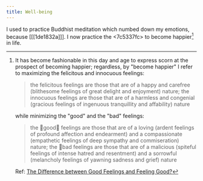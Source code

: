 ```yaml
---
title: Well-being
---
```


I used to practice Buddhist meditation which numbed down my emotions, because [[[1de1832a]]]. I now practice the <7c5337fc> to become happier[^happy] in life. 

[^happy]: 
    It has become fashionable in this day and age to express scorn at the prospect of becoming happier; regardless, by "become happier" I refer to maximizing the felicitous and innocuous feelings:  
    > the felicitous feelings are those that are of a happy and carefree (blithesome feelings of great delight and enjoyment) nature; the innocuous feelings are those that are of a harmless and congenial (gracious feelings of ingenuous tranquillity and affability) nature
    
    while minimizing the "good" and the "bad" feelings:
    > the good feelings are those that are of a loving (ardent feelings of profound affection and endearment) and a compassionate (empathetic feelings of deep sympathy and commiseration) nature; the bad feelings are those that are of a malicious (spiteful feelings of intense hatred and resentment) and a sorrowful (melancholy feelings of yawning sadness and grief) nature

    Ref: [The Difference between Good Feelings and Feeling Good?](http://www.actualfreedom.com.au/sundry/frequentquestions/FAQ63a.htm)
